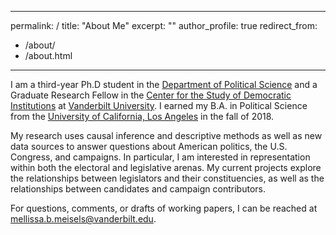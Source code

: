 <!-- Global site tag (gtag.js) - Google Analytics -->
<script async src="https://www.googletagmanager.com/gtag/js?id=UA-223746052-1"></script>
<script>
  window.dataLayer = window.dataLayer || [];
  function gtag(){dataLayer.push(arguments);}
  gtag('js', new Date());

  gtag('config', 'UA-223746052-1');
</script>
---
permalink: /
title: "About Me"
excerpt: ""
author_profile: true
redirect_from: 
  - /about/
  - /about.html
---

I am a third-year Ph.D student in the [Department of Political Science](https://www.vanderbilt.edu/political-science/) and a Graduate Research Fellow in the [Center for the Study of Democratic Institutions](https://www.vanderbilt.edu/csdi/) at [Vanderbilt University](http://vanderbilt.edu/). I earned my B.A. in Political Science from the [University of California, Los Angeles](http://ucla.edu/) in the fall of 2018.

My research uses causal inference and descriptive methods as well as new data sources to answer questions about American politics, the U.S. Congress, and campaigns. In particular, I am interested in representation within both the electoral and legislative arenas. My current projects explore the relationships between legislators and their constituencies, as well as the relationships between candidates and campaign contributors.

For questions, comments, or drafts of working papers, I can be reached at [mellissa.b.meisels@vanderbilt.edu](mailto:mellissa.b.meisels@vanderbilt.edu).

